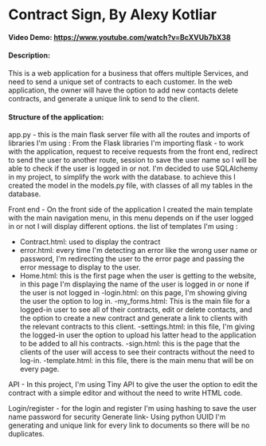 # Contract Sign, By Alexy Kotliar
#### Video Demo:  https://www.youtube.com/watch?v=BcXVUb7bX38
#### Description:
This is a web application for a business that offers multiple Services, and need to send a unique set of contracts to each customer. In the web application, the owner will have the option to add new contacts delete contracts, and generate a unique link to send to the client.

#### Structure of the application:
app.py - this is the main flask server file with all the routes and imports of libraries I'm using :
From the Flask libraries I'm importing flask - to work with the application, request to receive requests from the front end, redirect to send the user to another route, session to save the user name so I will be able to check if the user is logged in or not. I'm decided to use SQLAlchemy in my project, to simplify the work with the database. to achieve this I created the model in the models.py file, with classes of all my tables in the database.

Front end - On the front side of the application I created the main template with the main navigation menu, in this menu depends on if the user logged in or not I will display different options. the list of templates I'm using :
- Contract.html: used to display the contract
- error.html: every time I'm detecting an error like the wrong user name or password, I'm redirecting the user to the error page and passing the error message to display to the user.
- Home.html: this is the first page when the user is getting to the website, in this page I'm displaying the name of the user is logged in or none if the user is not logged in
-login.html: on this page, I'm showing giving the user the option to log in.
-my_forms.html: This is the main file for a logged-in user to see all of their contracts, edit or delete contacts, and the option to create a new contract and generate a link to clients with the relevant contracts to this client.
-settings.html: in this file, I'm giving the logged-in user the option to upload his latter head to the application to be added to all his contracts.
-sign.html: this is the page that the clients of the user will access to see their contracts without the need to log-in.
-template.html: in this file, there is the main menu that will be on every page.


API - In this project, I'm using Tiny API to give the user the option to edit the contract with a simple editor and without the need to write HTML code.

Login/register - for the login and register I'm using hashing to save the user name password for security
Generate link- Using python UUID I'm generating and unique link for every link to documents so there will be no duplicates.




